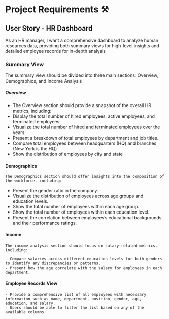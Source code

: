 # Project Requirements ⚒️
## User Story - HR Dashboard
As an HR manager, I want a comprehensive dashboard to analyze human resources data, providing both summary views for high-level insights and detailed employee records for in-depth analysis
### Summary View
The summary view should be divided into three main sections: Overview, Demographics, and Income Analysis
  ##### Overview
   - The Overview section should provide a snapshot of the overall HR metrics, including:
   - Display the total number of hired employees, active employees, and terminated employees.
   - Visualize the total number of hired and terminated employees over the years.
   - Present a breakdown of total employees by department and job titles.
   - Compare total employees between headquarters (HQ) and branches (New York is the HQ)
   - Show the distribution of employees by city and state
  #### Demographics
    The Demographics section should offer insights into the composition of the workforce, including:

   - Present the gender ratio in the company.
   - Visualize the distribution of employees across age groups and education levels.
   - Show the total number of employees within each age group.
   - Show the total number of employees within each education level.
   - Present the correlation between employees’s educational backgrounds and their performance ratings.
#### Income
    The income analysis section should focus on salary-related metrics, including:
    
    - Compare salaries across different education levels for both genders to identify any discrepancies or patterns.
    - Present how the age correlate with the salary for employees in each department.
#### Employee Records View
    - Provide a comprehensive list of all employees with necessary information such as name, department, position, gender, age, education, and salary.
    - Users should be able to filter the list based on any of the available columns.
